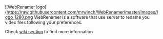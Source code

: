 ![WebRenamer logo](https://raw.githubusercontent.com/mrwinch/WebRenamer/master/Images/logo_1280.png
WebRenamer is a software that use server to rename you video files following your preferences.

Check [wiki section](https://github.com/mrwinch/WebRenamer/wiki) to find more information
